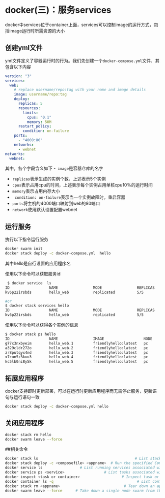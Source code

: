 # docker(三)：服务services
docker中services位于container上面，services可以控制image的运行方式，包括image运行时所需资源的大小

## 创建yml文件
yml文件定义了容器运行时的行为。我们先创建一个`docker-compose.yml`文件，其包含以下内容

```yml
version: "3"
services:
  web:
    # replace username/repo:tag with your name and image details
    image: username/repo:tag
    deploy:
      replicas: 5
      resources:
        limits:
          cpus: "0.1"
          memory: 50M
      restart_policy:
        condition: on-failure
    ports:
      - "4000:80"
    networks:
      - webnet
networks:
  webnet:
```

其中，各个字段含义如下
-` image`是容器仓库的名字 
- `replicas`表示生成的实例个数，上述表示5个实例
- `cpus`表示占用cpu的时间，上述表示每个实例占用单核cpu10%的运行时间
- `memory`表示占用内存大小
- ` condition: on-failure`表示当一个实例故障时，重启容器
- `ports`将主机的4000端口映射到web的80端口
- `network`使用默认设置配置webnet

## 运行服务
执行以下指令运行服务

```bash
docker swarm init
docker stack deploy -c docker-compose.yml  hello
```
其中hello是自行设置的应用程序名

使用以下命令可以获取服务id
```bash
 $ docker service  ls
ID                  NAME                MODE                REPLICAS            IMAGE                  PORTS
kv6p22irsbds        hello_web           replicated          5/5                 friendlyhello:latest   *:4000->80/tcp

#or
$ docker stack services hello
ID                  NAME                MODE                REPLICAS            IMAGE                  PORTS
kv6p22irsbds        hello_web           replicated          5/5                 friendlyhello:latest   *:4000->80/tcp
```

使用以下命令可以获得各个实例的信息
```bash
$ docker stack ps hello
ID                  NAME                IMAGE                  NODE                DESIRED STATE       CURRENT STATE            ERROR               PORTS
g77x3nxbyeim        hello_web.1         friendlyhello:latest   pc                  Running             Running 25 minutes ago                       
a329cldr272o        hello_web.2         friendlyhello:latest   pc                  Running             Running 25 minutes ago                       
zr8putqyx4nd        hello_web.3         friendlyhello:latest   pc                  Running             Running 25 minutes ago                       
x7cun5z3kuu3        hello_web.4         friendlyhello:latest   pc                  Running             Running 25 minutes ago                       
kc5lb0ni8y5k        hello_web.5         friendlyhello:latest   pc                  Running             Running 25 minutes ago        
```

## 拓展应用程序
docker支持即时更新部署，可以在运行时更新应用程序而无需停止服务，更新语句与运行语句一致
```bash
docker stack deploy -c docker-compose.yml hello
```

## 关闭应用程序
```bash
docker stack rm hello
docker swarm leave --force
```

##相关命令
```bash
docker stack ls                                            # List stacks or apps
docker stack deploy -c <composefile> <appname>  # Run the specified Compose file
docker service ls                 # List running services associated with an app
docker service ps <service>                  # List tasks associated with an app
docker inspect <task or container>                   # Inspect task or container
docker container ls -q                                      # List container IDs
docker stack rm <appname>                             # Tear down an application
docker swarm leave --force      # Take down a single node swarm from the manager
```